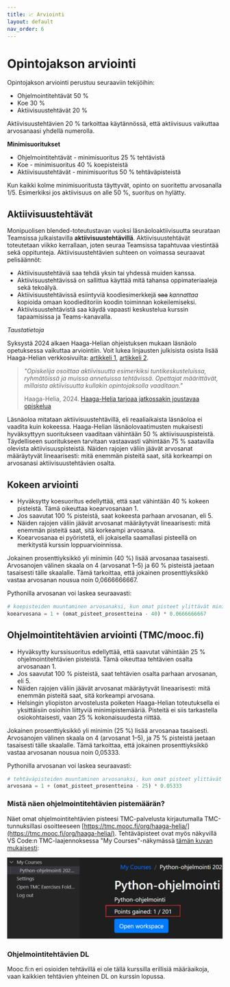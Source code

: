 ```yaml
---
title: 📈 Arviointi
layout: default
nav_order: 6
---
```


# Opintojakson arviointi

Opintojakson arviointi perustuu seuraaviin tekijöihin:

* Ohjelmointitehtävät 50 %
* Koe 30 %
* Aktiivisuustehtävät 20 %

Aktiivisuustehtävien 20 % tarkoittaa käytännössä, että aktiivisuus vaikuttaa arvosanaasi yhdellä numerolla.

**Minimisuoritukset**

* Ohjelmointitehtävät - minimisuoritus 25 % tehtävistä
* Koe - minimisuoritus 40 % koepisteistä
* Aktiivisuustehtävät - minimisuoritus 50 % tehtäväpisteistä

Kun kaikki kolme minimisuoritusta täyttyvät, opinto on suoritettu arvosanalla 1/5. Esimerkiksi jos aktiivisuus on alle 50 %, suoritus on hylätty.

## Aktiivisuustehtävät

Monipuolisen blended-toteutustavan vuoksi läsnäoloaktiivisuutta seurataan Teamsissa julkaistavilla **aktiivisuustehtävillä**. Aktiivisuustehtävät toteutetaan viikko kerrallaan, joten seuraa Teamsissa tapahtuvaa viestintää sekä oppitunteja. Aktiivisuustehtävien suhteen on voimassa seuraavat pelisäännöt:

* Aktiivisuustehtäviä saa tehdä yksin tai yhdessä muiden kanssa.
* Aktiivisuustehtävissä on sallittua käyttää mitä tahansa oppimateriaaleja sekä tekoälyä.
* Aktiivisuustehtävissä esiintyviä koodiesimerkkejä <del>saa</del> *kannattaa* kopioida omaan koodieditoriin koodin toiminnan kokeilemiseksi.
* Aktiivisuustehtävistä saa käydä vapaasti keskustelua kurssin tapaamisissa ja Teams-kanavalla.

*Taustatietoja*

Syksystä 2024 alkaen Haaga-Helian ohjeistuksen mukaan läsnäolo opetuksessa vaikuttaa arviointiin. Voit lukea linjausten julkisista osista lisää Haaga-Helian verkkosivuilta: [artikkeli 1](https://www.haaga-helia.fi/fi/ajankohtaista/uutiset/lasnaolosta-arvioinnin-edellytys-opintojaksoille-lisaa-elamaa-kampuksille), [artikkeli 2](https://www.haaga-helia.fi/fi/ajankohtaista/uutiset/haaga-helia-tarjoaa-jatkossakin-joustavaa-opiskelua-paivitetty-145).

> *"Opiskelija osoittaa aktiivisuutta esimerkiksi tuntikeskusteluissa, ryhmätöissä ja muissa annetuissa tehtävissä. Opettajat määrittävät, millaista aktiivisuutta kullakin opintojaksolla vaaditaan."*
>
> Haaga-Helia, 2024. [Haaga-Helia tarjoaa jatkossakin joustavaa opiskelua](https://www.haaga-helia.fi/fi/ajankohtaista/uutiset/haaga-helia-tarjoaa-jatkossakin-joustavaa-opiskelua-paivitetty-145)

Läsnäoloa mitataan aktiivisuustehtävillä, eli reaaliaikaista läsnäoloa ei vaadita kuin kokeessa. Haaga-Helian läsnäolovaatimusten mukaisesti hyväksyttyyn suoritukseen vaaditaan vähintään 50 % aktiivisuuspisteistä. Täydelliseen suoritukseen tarvitaan vastaavasti vähintään 75 % saatavilla olevista aktiivisuuspisteistä. Näiden rajojen väliin jäävät arvosanat määräytyvät lineaarisesti: mitä enemmän pisteitä saat, sitä korkeampi on arvosanasi aktiivisuustehtävien osalta.


## Kokeen arviointi

* Hyväksytty koesuoritus edellyttää, että saat vähintään 40 % kokeen pisteistä. Tämä oikeuttaa koearvosanaan 1.
* Jos saavutat 100 % pisteistä, saat kokeesta parhaan arvosanan, eli 5.
* Näiden rajojen väliin jäävät arvosanat määräytyvät lineaarisesti: mitä enemmän pisteitä saat, sitä korkeampi arvosana.
* Koearvosanaa ei pyöristetä, eli jokaisella saamallasi pisteellä on merkitystä kurssin loppuarvioinnissa.

Jokainen prosenttiyksikkö yli minimin (40 %) lisää arvosanaa tasaisesti. Arvosanojen välinen skaala on 4 (arvosanat 1–5) ja 60 % pisteistä jaetaan tasaisesti tälle skaalalle. Tämä tarkoittaa, että jokainen prosenttiyksikkö vastaa arvosanan nousua noin 0,0666666667.

Pythonilla arvosanan voi laskea seuraavasti:

```py
# koepisteiden muuntaminen arvosanaksi, kun omat pisteet ylittävät minimin
koearvosana = 1 + (omat_pisteet_prosentteina - 40) * 0.0666666667
```


## Ohjelmointitehtävien arviointi (TMC/mooc.fi)

* Hyväksytty kurssisuoritus edellyttää, että saavutat vähintään 25 % ohjelmointitehtävien pisteistä. Tämä oikeuttaa tehtävien osalta arvosanaan 1.
* Jos saavutat 100 % pisteistä, saat tehtävien osalta parhaan arvosanan, eli 5.
* Näiden rajojen väliin jäävät arvosanat määräytyvät lineaarisesti: mitä enemmän pisteitä saat, sitä korkeampi arvosana.
* Helsingin yliopiston arvostelusta poiketen Haaga-Helian toteutuksella ei yksittäisiin osioihin liittyviä minimipistemääriä. Pisteitä ei siis tarkastella osiokohtaisesti, vaan 25 % kokonaisuudesta riittää.

Jokainen prosenttiyksikkö yli minimin (25 %) lisää arvosanaa tasaisesti. Arvosanojen välinen skaala on 4 (arvosanat 1–5), ja 75 % pisteistä jaetaan tasaisesti tälle skaalalle. Tämä tarkoittaa, että jokainen prosenttiyksikkö vastaa arvosanan nousua noin 0,05333.

Pythonilla arvosanan voi laskea seuraavasti:

```py
# tehtäväpisteiden muuntaminen arvosanaksi, kun omat pisteet ylittävät minimin
arvosana = 1 + (omat_pisteet_prosentteina - 25) * 0.05333
```


### Mistä näen ohjelmointitehtävien pistemäärän?

Näet omat ohjelmointitehtävien pisteesi TMC-palvelusta kirjautumalla TMC-tunnuksillasi osoitteeseen [https://tmc.mooc.fi/org/haaga-helia/](https://tmc.mooc.fi/org/haaga-helia/). Tehtäväpisteet ovat myös näkyvillä VS Code:n TMC-laajennoksessa "My Courses"-näkymässä [tämän kuvan mukaisesti](/img/points-gained-tmc-plugin.png):

![My courses](/img/points-gained-tmc-plugin.png)


### Ohjelmointitehtävien DL

Mooc.fi:n eri osioiden tehtävillä ei ole tällä kurssilla erillisiä määräaikoja, vaan kaikkien tehtävien yhteinen DL on kurssin lopussa.


